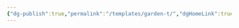 ```yaml
---
{"dg-publish":true,"permalink":"/templates/garden-t/","dgHomeLink":true,"dgPassFrontmatter":false}
---
```


# 